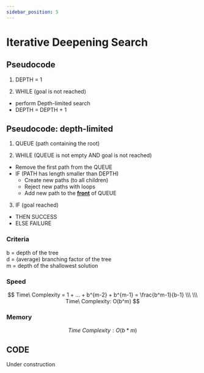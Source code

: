 ```yaml
---
sidebar_position: 5
---
```


# Iterative Deepening Search

## Pseudocode

1) DEPTH = 1

2) WHILE (goal is not reached)
- perform Depth-limited search
- DEPTH = DEPTH + 1


## Pseudocode: depth-limited

1) QUEUE (path containing the root)

2) WHILE (QUEUE is not empty AND goal is not reached)

- Remove the first path from the QUEUE
- IF (PATH has length smaller than DEPTH)
  - Create new paths (to all children)
  - Reject new paths with loops
  - Add new path to the **<u>front</u>** of QUEUE

3) IF (goal reached)

- THEN SUCCESS
- ELSE FAILURE

### Criteria

b = depth of the tree <br />
d = (average) branching factor of the tree <br />
m = depth of the shallowest solution <br />

### Speed

$$
Time\ Complexity = 1 + ... + b^{m-2} + b^{m-1} = \frac{b^m-1}{b-1}
\\\ \\\
Time\ Complexity: O(b^m)
$$

### Memory

$$
Time\ Complexity: O(b*m)
$$


## CODE

Under construction